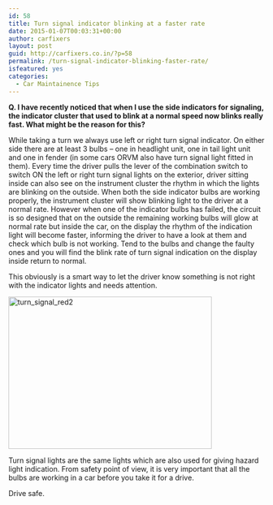 ```yaml
---
id: 58
title: Turn signal indicator blinking at a faster rate
date: 2015-01-07T00:03:31+00:00
author: carfixers
layout: post
guid: http://carfixers.co.in/?p=58
permalink: /turn-signal-indicator-blinking-faster-rate/
isfeatured: yes
categories:
  - Car Maintainence Tips
---
```

**Q. I have recently noticed that when I use the side indicators for signaling, the indicator cluster that used to blink at a normal speed now blinks really fast. What might be the reason for this?**

While taking a turn we always use left or right turn signal indicator. On either side there are at least 3 bulbs – one in headlight unit, one in tail light unit and one in fender (in some cars ORVM also have turn signal light fitted in them). Every time the driver pulls the lever of the combination switch to switch ON the left or right turn signal lights on the exterior, driver sitting inside can also see on the instrument cluster the rhythm in which the lights are blinking on the outside. When both the side indicator bulbs are working properly, the instrument cluster will show blinking light to the driver at a normal rate. However when one of the indicator bulbs has failed, the circuit is so designed that on the outside the remaining working bulbs will glow at normal rate but inside the car, on the display the rhythm of the indication light will become faster, informing the driver to have a look at them and check which bulb is not working. Tend to the bulbs and change the faulty ones and you will find the blink rate of turn signal indication on the display inside return to normal.

This obviously is a smart way to let the driver know something is not right with the indicator lights and needs attention.

[<img class="alignnone size-full wp-image-59" src="carfixers.github.io/wp-content/uploads/2015/01/turn_signal_red2.jpg" alt="turn_signal_red2" width="400" height="300" />](http://carfixers.co.in/wp-content/uploads/2015/01/turn_signal_red2.jpg)


Turn signal lights are the same lights which are also used for giving hazard light indication. From safety point of view, it is very important that all the bulbs are working in a car before you take it for a drive.

Drive safe.
